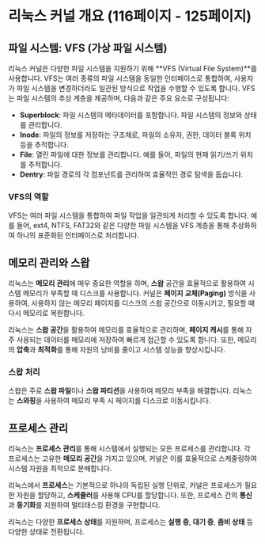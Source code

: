 # 리눅스 커널 개요 (116페이지 - 125페이지)

## 파일 시스템: VFS (가상 파일 시스템)

리눅스 커널은 다양한 파일 시스템을 지원하기 위해 **VFS (Virtual File System)**를 사용합니다. VFS는 여러 종류의 파일 시스템을 동일한 인터페이스로 통합하여, 사용자가 파일 시스템을 변경하더라도 일관된 방식으로 작업을 수행할 수 있도록 합니다. VFS는 파일 시스템의 추상 계층을 제공하며, 다음과 같은 주요 요소로 구성됩니다:

- **Superblock**: 파일 시스템의 메타데이터를 포함합니다. 파일 시스템의 정보와 상태를 관리합니다.
- **Inode**: 파일의 정보를 저장하는 구조체로, 파일의 소유자, 권한, 데이터 블록 위치 등을 추적합니다.
- **File**: 열린 파일에 대한 정보를 관리합니다. 예를 들어, 파일의 현재 읽기/쓰기 위치를 추적합니다.
- **Dentry**: 파일 경로의 각 컴포넌트를 관리하여 효율적인 경로 탐색을 돕습니다.

### VFS의 역할
VFS는 여러 파일 시스템을 통합하여 파일 작업을 일관되게 처리할 수 있도록 합니다. 예를 들어, ext4, NTFS, FAT32와 같은 다양한 파일 시스템을 VFS 계층을 통해 추상화하여 하나의 표준화된 인터페이스로 처리합니다.

## 메모리 관리와 스왑

리눅스는 **메모리 관리**에 매우 중요한 역할을 하며, **스왑** 공간을 효율적으로 활용하여 시스템 메모리가 부족할 때 디스크를 사용합니다. 커널은 **페이지 교체(Paging)** 방식을 사용하여, 사용하지 않는 메모리 페이지를 디스크의 스왑 공간으로 이동시키고, 필요할 때 다시 메모리로 복원합니다.

리눅스는 **스왑 공간**을 활용하여 메모리를 효율적으로 관리하며, **페이지 캐시**를 통해 자주 사용되는 데이터를 메모리에 저장하여 빠르게 접근할 수 있도록 합니다. 또한, 메모리의 **압축**과 **최적화**를 통해 자원의 낭비를 줄이고 시스템 성능을 향상시킵니다.

### 스왑 처리
스왑은 주로 **스왑 파일**이나 **스왑 파티션**을 사용하여 메모리 부족을 해결합니다. 리눅스는 **스와핑**을 사용하여 메모리 부족 시 페이지를 디스크로 이동시킵니다.

## 프로세스 관리

리눅스는 **프로세스 관리**를 통해 시스템에서 실행되는 모든 프로세스를 관리합니다. 각 프로세스는 고유한 **메모리 공간**을 가지고 있으며, 커널은 이를 효율적으로 스케줄링하여 시스템 자원을 최적으로 분배합니다.

리눅스에서 **프로세스**는 기본적으로 하나의 독립된 실행 단위로, 커널은 프로세스가 필요한 자원을 할당하고, **스케줄러**를 사용해 CPU를 할당합니다. 또한, 프로세스 간의 **통신**과 **동기화**를 지원하여 멀티태스킹 환경을 구현합니다.

리눅스는 다양한 **프로세스 상태**를 지원하며, 프로세스는 **실행 중**, **대기 중**, **좀비 상태** 등 다양한 상태로 전환됩니다.

